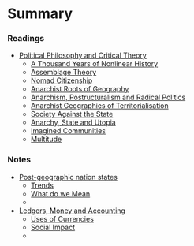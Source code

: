 # Summary

### Readings
* [Political Philosophy and Critical Theory](theory/README.md) 
   * [A Thousand Years of Nonlinear History](theory/a-thousand-years-of-nonlinear-history.md)
   * [Assemblage Theory](theory/assemblage-theory.md)
   * [Nomad Citizenship](theory/nomad-citizenship.md)
   * [Anarchist Roots of Geography](theory/anarchist-roots-of-geography.md)
   * [Anarchism, Postructuralism and Radical Politics](theory/anarchism-postructuralism-radical-politics.md)
   * [Anarchist Geographies of Territorialisation](theory/anarchist-geographies-of-territorialisation.md)
   * [Society Against the State](theory/society-against-the-state.md)
   * [Anarchy, State and Utopia](theory/anarchy-state-and-utopia.md)
   * [Imagined Communities](theory/imagined-communities.md)
   * [Multitude](theory/multitude.md)

### Notes
* [Post-geographic nation states](states/README.md)
  * [Trends](states/trends.md)
  * [What do we Mean](states/what-do-we-mean.md)
  * 
* [Ledgers, Money and Accounting](ledgers/README.md)
  * [Uses of Currencies](ledgers/currencies.md)
  * [Social Impact](ledgers/disruption.md)
  * 



